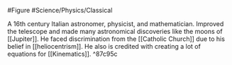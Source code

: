 #Figure #Science/Physics/Classical 

A 16th century Italian astronomer, physicist, and mathematician. Improved the telescope and made many astronomical discoveries like the moons of [[Jupiter]]. He faced discrimination from the [[Catholic Church]] due to his belief in [[heliocentrism]]. He also is credited with creating a lot of equations for [[Kinematics]]. ^87c95c